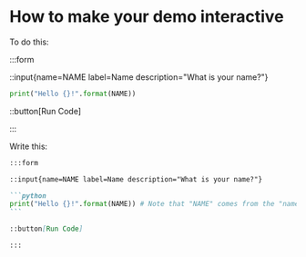# How to make your demo interactive

To do this:

:::form

::input{name=NAME label=Name description="What is your name?"}

```python
print("Hello {}!".format(NAME))
```

::button[Run Code]

:::

Write this:

````markdown
:::form

::input{name=NAME label=Name description="What is your name?"}

```python
print("Hello {}!".format(NAME)) # Note that "NAME" comes from the "name" attribute on the above ::input
```

::button[Run Code]

:::
````
